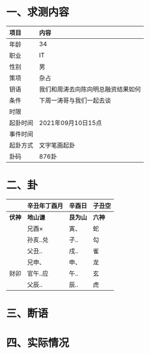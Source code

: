 # 一、求测内容
|项目|内容|
|:-|:-|
|年龄|34|
|职业|IT|
|性别|男|
|策项|杂占|
|钥语|我们和周涛去向陈向明总融资结果如何|
|条件|下周一涛哥与我们一起去谈|
|时限||
|起卦时间|2021年09月10日15点|
|事件时间||
|起卦方式|文字笔画起卦|
|卦码|876卦|

# 二、卦
||辛丑年丁酉月|辛酉日|子丑空|
|:-|:-|:-|:-|
|**伏神**|**地山谦**|**艮为山**|**六神**|
||兄酉×|寅、|蛇|
||孙亥..兑|子..|勾|
||父丑..|戌..|雀|
||兄申、|申、|龙|
|财卯|官午..应|午..|玄|
||父辰..|辰..|虎|


# 三、断语

# 四、实际情况
